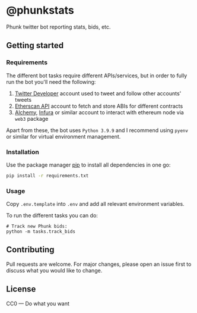 # @phunkstats

Phunk twitter bot reporting stats, bids, etc.

## Getting started

### Requirements

The different bot tasks require different APIs/services, but in order to fully run the bot you'll need the following:

1. [Twitter Developer](https://developer.twitter.com) account used to tweet and follow other accounts' tweets
2. [Etherscan API](https://etherscan.io/apis) account to fetch and store ABIs for different contracts
3. [Alchemy](https://www.alchemy.com/), [Infura](https://infura.io/) or similar account to interact with ethereum node
   via `web3` package

Apart from these, the bot uses `Python 3.9.9` and I recommend using `pyenv` or similar for virtual environment
management.

### Installation

Use the package manager [pip](https://pip.pypa.io/en/stable/) to install all dependencies in one go:

```bash
pip install -r requirements.txt
```

### Usage

Copy `.env.template` into `.env` and add all relevant environment variables.

To run the different tasks you can do:

```shell
# Track new Phunk bids:
python -m tasks.track_bids
```

## Contributing

Pull requests are welcome. For major changes, please open an issue first to discuss what you would like to change.

## License

CC0 — Do what you want